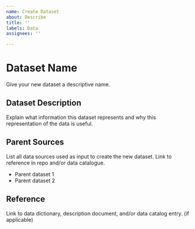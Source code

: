 ```yaml
---
name: Create Dataset
about: Describe 
title: ''
labels: Data
assignees: ''

---
```

# Dataset Name

Give your new dataset a descriptive name.

## Dataset Description

Explain what information this dataset represents and why this representation of the data is useful. 

## Parent Sources

List all data sources used as input to create the new dataset. Link to reference in repo and/or data catalogue.

- Parent dataset 1
- Parent dataset 2

## Reference

Link to data dictionary, description document, and/or data catalog entry. (if applicable)